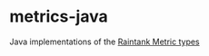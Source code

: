 # metrics-java

Java implementations of the [Raintank Metric types](https://github.com/raintank/schema/blob/faebde8e89e024d82c8c7b3bd9c8cd5f794b3b38/metric.go#L33)
